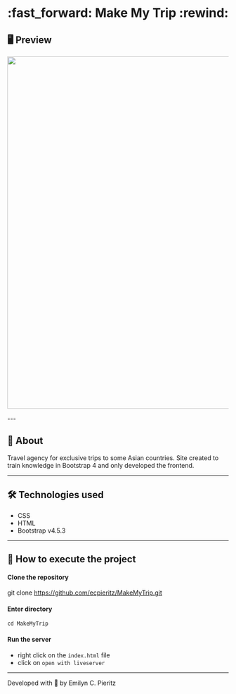 <h1 align = "center"> :fast_forward: Make My Trip :rewind: </h1>

## 🖥 Preview
<p align = "center">
  <img src = "https://raw.githubusercontent.com/ecpieritz/MakeMyTrip/master/img/make-my-trip-print.png" width = "800">
</p>
---

## 📖 About
<p>Travel agency for exclusive trips to some Asian countries. Site created to train knowledge in Bootstrap 4 and only developed the frontend.</p>

---

## 🛠 Technologies used
- CSS
- HTML
- Bootstrap v4.5.3

---


## 🚀 How to execute the project
#### Clone the repository
git clone https://github.com/ecpieritz/MakeMyTrip.git

#### Enter directory
`cd MakeMyTrip`

#### Run the server
- right click on the `index.html` file
- click on `open with liveserver`

---
Developed with 💙 by Emilyn C. Pieritz
